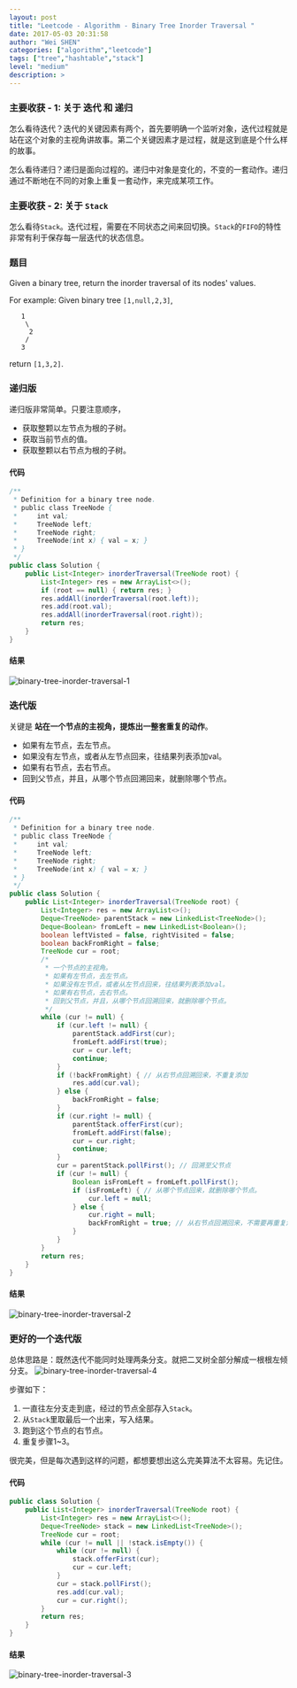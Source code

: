 ```yaml
---
layout: post
title: "Leetcode - Algorithm - Binary Tree Inorder Traversal "
date: 2017-05-03 20:31:58
author: "Wei SHEN"
categories: ["algorithm","leetcode"]
tags: ["tree","hashtable","stack"]
level: "medium"
description: >
---
```


### 主要收获 - 1: 关于 **迭代** 和 **递归**
怎么看待迭代？迭代的关键因素有两个，首先要明确一个监听对象，迭代过程就是站在这个对象的主视角讲故事。第二个关键因素才是过程，就是这到底是个什么样的故事。

怎么看待递归？递归是面向过程的。递归中对象是变化的，不变的一套动作。递归通过不断地在不同的对象上重复一套动作，来完成某项工作。

### 主要收获 - 2: 关于 **`Stack`**
怎么看待`Stack`。迭代过程，需要在不同状态之间来回切换。`Stack`的`FIFO`的特性非常有利于保存每一层迭代的状态信息。

### 题目
Given a binary tree, return the inorder traversal of its nodes' values.

For example:
Given binary tree `[1,null,2,3]`,
```
   1
    \
     2
    /
   3
```
return `[1,3,2]`.

### 递归版
递归版非常简单。只要注意顺序，
* 获取整颗以左节点为根的子树。
* 获取当前节点的值。
* 获取整颗以右节点为根的子树。

#### 代码
```java
/**
 * Definition for a binary tree node.
 * public class TreeNode {
 *     int val;
 *     TreeNode left;
 *     TreeNode right;
 *     TreeNode(int x) { val = x; }
 * }
 */
public class Solution {
    public List<Integer> inorderTraversal(TreeNode root) {
        List<Integer> res = new ArrayList<>();
        if (root == null) { return res; }
        res.addAll(inorderTraversal(root.left));
        res.add(root.val);
        res.addAll(inorderTraversal(root.right));
        return res;
    }
}
```

#### 结果
![binary-tree-inorder-traversal-1](/images/leetcode/binary-tree-inorder-traversal-1.png)


### 迭代版
关键是 **站在一个节点的主视角，提炼出一整套重复的动作**。
* 如果有左节点，去左节点。
* 如果没有左节点，或者从左节点回来，往结果列表添加val。
* 如果有右节点，去右节点。
* 回到父节点，并且，从哪个节点回溯回来，就删除哪个节点。

#### 代码
```java
/**
 * Definition for a binary tree node.
 * public class TreeNode {
 *     int val;
 *     TreeNode left;
 *     TreeNode right;
 *     TreeNode(int x) { val = x; }
 * }
 */
public class Solution {
    public List<Integer> inorderTraversal(TreeNode root) {
        List<Integer> res = new ArrayList<>();
        Deque<TreeNode> parentStack = new LinkedList<TreeNode>();
        Deque<Boolean> fromLeft = new LinkedList<Boolean>();
        boolean leftVisted = false, rightVisited = false;
        boolean backFromRight = false;
        TreeNode cur = root;
        /*
         * 一个节点的主视角。
         * 如果有左节点，去左节点。
         * 如果没有左节点，或者从左节点回来，往结果列表添加val。
         * 如果有右节点，去右节点。
         * 回到父节点，并且，从哪个节点回溯回来，就删除哪个节点。
         */
        while (cur != null) {
            if (cur.left != null) {
                parentStack.addFirst(cur);
                fromLeft.addFirst(true);
                cur = cur.left;
                continue;
            }
            if (!backFromRight) { // 从右节点回溯回来，不重复添加
                res.add(cur.val);
            } else {
                backFromRight = false;
            }
            if (cur.right != null) {
                parentStack.offerFirst(cur);
                fromLeft.addFirst(false);
                cur = cur.right;
                continue;
            }
            cur = parentStack.pollFirst(); // 回溯至父节点
            if (cur != null) {
                Boolean isFromLeft = fromLeft.pollFirst();
                if (isFromLeft) { // 从哪个节点回来，就删除哪个节点。
                    cur.left = null;
                } else {
                    cur.right = null;
                    backFromRight = true; // 从右节点回溯回来，不需要再重复添加父节点
                }
            }
        }
        return res;
    }
}
```

#### 结果
![binary-tree-inorder-traversal-2](/images/leetcode/binary-tree-inorder-traversal-2.png)


### 更好的一个迭代版
总体思路是：既然迭代不能同时处理两条分支。就把二叉树全部分解成一根根左倾分支。
![binary-tree-inorder-traversal-4](/images/leetcode/binary-tree-inorder-traversal-4.png)

步骤如下：
1. 一直往左分支走到底，经过的节点全部存入`Stack`。
2. 从`Stack`里取最后一个出来，写入结果。
3. 跑到这个节点的右节点。
4. 重复步骤1~3。

很完美，但是每次遇到这样的问题，都想要想出这么完美算法不太容易。先记住。

#### 代码
```java
public class Solution {
    public List<Integer> inorderTraversal(TreeNode root) {
        List<Integer> res = new ArrayList<>();
        Deque<TreeNode> stack = new LinkedList<TreeNode>();
        TreeNode cur = root;
        while (cur != null || !stack.isEmpty()) {
            while (cur != null) {
                stack.offerFirst(cur);
                cur = cur.left;
            }
            cur = stack.pollFirst();
            res.add(cur.val);
            cur = cur.right();
        }    
        return res;
    }
}
```

#### 结果
![binary-tree-inorder-traversal-3](/images/leetcode/binary-tree-inorder-traversal-3.png)
